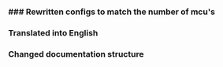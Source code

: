 ###

### ### Rewritten configs to match the number of mcu's

### Translated into English

### Changed documentation structure